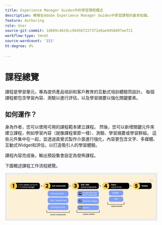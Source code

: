 ```yaml
---
title: Experience Manager Guides中的學習課程概述
description: 瞭解在Adobe Experience Manager Guides中學習課程的基本知識。
feature: Authoring
role: User
source-git-commit: 1d809c4629cc9445872273f2e8ae9458d97aef21
workflow-type: tm+mt
source-wordcount: '151'
ht-degree: 0%

---
```


# 課程總覽

課程是學習單元，專為提供產品培訓和客戶教育的互動式培訓體驗而設計。  每個課程都包含學習內容、測驗以進行評估，以及學習摘要以強化關鍵要素。

## 如何運作？

身為作者，您可以使用可用的課程範本建立課程。 然後，您可以新增關鍵元件來建立課程，例如學習內容（就像課程章節一樣）、測驗、學習摘要或學習群組。 這些元件集中在一起，並透過直覺式製作介面進行強化，內容更包含文字、多媒體、互動式Widget和評估，以打造吸引人的學習體驗。

課程內容完成後，輸出預設集會設定為發佈課程。

下圖概述課程工作流程總覽。

![](assets/learning-course-workflow.png)

